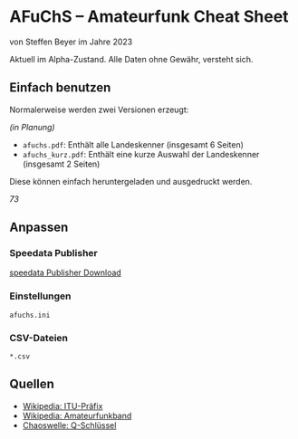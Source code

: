 # AFuChS – Amateurfunk Cheat Sheet

von Steffen Beyer im Jahre 2023

Aktuell im Alpha-Zustand. Alle Daten ohne Gewähr, versteht sich.

## Einfach benutzen

Normalerweise werden zwei Versionen erzeugt:

*(in Planung)*

* `afuchs.pdf`: Enthält alle Landeskenner (insgesamt 6 Seiten)
* `afuchs_kurz.pdf`: Enthält eine kurze Auswahl der Landeskenner (insgesamt 2 Seiten)

Diese können einfach heruntergeladen und ausgedruckt werden.

*73*

## Anpassen

### Speedata Publisher

[speedata Publisher Download](https://download.speedata.de)

### Einstellungen

`afuchs.ini`

### CSV-Dateien

`*.csv`

## Quellen

* [Wikipedia: ITU-Präfix](https://de.wikipedia.org/w/index.php?title=ITU-Präfix&oldid=233824738)
* [Wikipedia: Amateurfunkband](https://de.wikipedia.org/w/index.php?title=Amateurfunkband&oldid=236017496#Frequenzbereiche_in_Deutschland)
* [Chaoswelle: Q-Schlüssel](https://www.chaoswelle.de/index.php?title=Q-Schluessel&oldid=5314)
